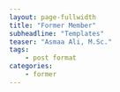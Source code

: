 ```yaml
---
layout: page-fullwidth
title: "Former Member"
subheadline: "Templates"
teaser: "Asmaa Ali, M.Sc."
tags:
    - post format
categories:
    - former
---
```

